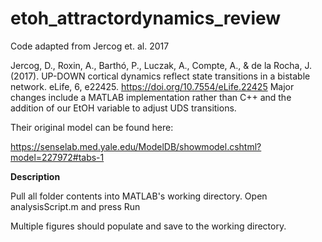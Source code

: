 # etoh_attractordynamics_review
Code adapted from Jercog et. al. 2017

Jercog, D., Roxin, A., Barthó, P., Luczak, A., Compte, A., & de la Rocha, J. (2017). UP-DOWN cortical dynamics reflect state transitions in a bistable network. eLife, 6, e22425. https://doi.org/10.7554/eLife.22425
Major changes include a MATLAB implementation rather than C++ and the addition of our EtOH variable to adjust UDS transitions. 

Their original model can be found here:

https://senselab.med.yale.edu/ModelDB/showmodel.cshtml?model=227972#tabs-1

**Description**

Pull all folder contents into MATLAB's working directory.
Open analysisScript.m and press Run

Multiple figures should populate and save to the working directory.
